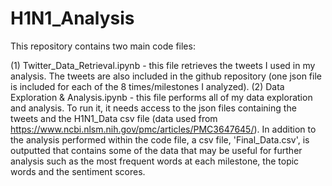# H1N1_Analysis

This repository contains two main code files:

(1) Twitter_Data_Retrieval.ipynb - this file retrieves the tweets I used in my analysis. The tweets are also included in the github repository (one json file is included for each of the 8 times/milestones I analyzed).
(2) Data Exploration & Analysis.ipynb - this file performs all of my data exploration and analysis. To run it, it needs access to the json files containing the tweets and the H1N1_Data csv file (data used from https://www.ncbi.nlsm.nih.gov/pmc/articles/PMC3647645/). In addition to the analysis performed within the code file, a csv file, 'Final_Data.csv', is outputted that contains some of the data that may be useful for further analysis such as the most frequent words at each milestone, the topic words and the sentiment scores.



